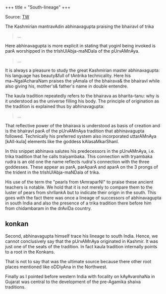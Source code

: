 +++
title = "South-lineage"
+++

Source: [TW](https://en.rattibha.com/thread/1199922242181840896)

The Kashmirian mantravAdin abhinavagupta praising the bhairavI of trika

> ...

Here abhinavagupta is more explicit in stating that yoginI being invoked is parA worshipped in the trIshUlAbja-maNDala of the pUrvAMnAya.

> ...

It is always a pleasure to study the great Kashmirian master abhinavagupta: his language has beauty&full of tAntrika technicality. Here his ma~NgalAcharaNam praises the yAmala of the bhairava& the bhairavI while also giving his, mother's& father's name in double entendre.

The kaula tradition repeatedly refers to the bhairava as bharita-tanu: why is it understood as the universe filling his body. The principle of origination as the tradition is explained thus by abhinavagupta:

> ... 


That reflective power of the bhairava is understood as basis of creation and is the bhairavI parA of the pUrvAMnAya tradition that abhinavagupta followed. Technically his preferred system also incorporated uttarAMnAya [kAlI-kula] elements like the goddess kAlasaMkarShanI.

In this snippet abhinava salutes his predecessors in the pUrvAMnAya, i.e. trika tradition that he calls traiyambaka. This connection with tryambaka rudra is an old one the name reflects rudra's connection with the three goddesses. These appear as parA, parAparA and aparA on the 3 prongs of the trident in the trIshUlAbja-maNDala of trika. 

His use of the term the "pearls from tAmraparNI" to praise these ancient teachers is notable. We hold that it is not merely to compare them to the luster of pears from shrIlankA but to indicate their origin in the south. This goes with the fact there was once a lineage of successors of abhinavagupta in south India and also the presence of a trika tradition there before him from chidambaram in the drAviDa country.

## konkan
Second, abhinavagupta himself trace his lineage to south India. Hence, we cannot conclusively say that the pUrvAMnAya originated in Kashmir. It was just one of the seats of the tradition. In fact kaula tradition internally points to a root in the Konkans.

That is not to say that was the ultimate source because there other root places mentioned like oDDiyAna in the Northwest. 

Finally as I pointed before western India with focality on kAyAvarohaNa in Gujarat was central to the development of the pre-Agamika shaiva traditions.

